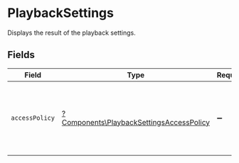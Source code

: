 # PlaybackSettings

Displays the result of the playback settings.


## Fields

| Field                                                                                               | Type                                                                                                | Required                                                                                            | Description                                                                                         |
| --------------------------------------------------------------------------------------------------- | --------------------------------------------------------------------------------------------------- | --------------------------------------------------------------------------------------------------- | --------------------------------------------------------------------------------------------------- |
| `accessPolicy`                                                                                      | [?Components\PlaybackSettingsAccessPolicy](../../Models/Components/PlaybackSettingsAccessPolicy.md) | :heavy_minus_sign:                                                                                  | Determines if access to the streamed content is kept private or available to all.                   |